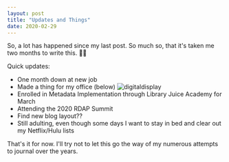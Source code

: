 ```yaml
---
layout: post
title: "Updates and Things"
date: 2020-02-29
---
```

So, a lot has happened since my last post. So much so, that it's taken me two months to write this. :woman_shrugging:

Quick updates:
* One month down at new job
* Made a thing for my office (below) ![digitaldisplay](https://aouriri.github.io/blog/images/IMG_20200229_152412.jpg)
* Enrolled in Metadata Implementation through Library Juice Academy for March
* Attending the 2020 RDAP Summit
* Find new blog layout??
* Still adulting, even though some days I want to stay in bed and clear out my Netflix/Hulu lists

That's it for now. I'll try not to let this go the way of my numerous attempts to journal over the years.
